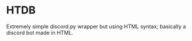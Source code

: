 # HTDB
Extremely simple discord.py wrapper but using HTML syntax; basically a discord bot made in HTML.
